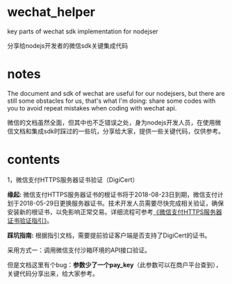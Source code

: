 # wechat_helper
key parts of wechat sdk implementation for nodejser

分享给nodejs开发者的微信sdk关键集成代码

# notes
The document and sdk of wechat are useful for our nodejsers, but there are still some obstacles for us, that's what I'm doing: share some codes with you to avoid repeat mistakes when coding with wechat api.

微信的文档虽然全面，但其中也不乏错误之处，身为nodejs开发人员，在使用微信文档和集成sdk时踩过的一些坑，分享给大家，提供一些关键代码，仅供参考。

# contents
1，微信支付HTTPS服务器证书验证（DigiCert）

**缘起:** 微信支付HTTPS服务器证书的根证书将于2018-08-23日到期，微信支付计划于2018-05-29日更换服务器证书。技术开发人员需要尽快完成相关验证，确保安装新的根证书，以免影响正常交易。详细流程可参考[《微信支付HTTPS服务器证书验证指引》](https://pay.weixin.qq.com/wiki/doc/api/micropay.php?chapter=23_4)。

**踩坑指南:** 根据指引文档，需要提前验证客户端是否支持了DigiCert的证书。

采用方式一：调用微信支付沙箱环境的API接口验证。

但是文档这里有个bug：**参数少了一个pay_key**（此参数可以在商户平台查到），关键代码分享出来，给大家参考。

